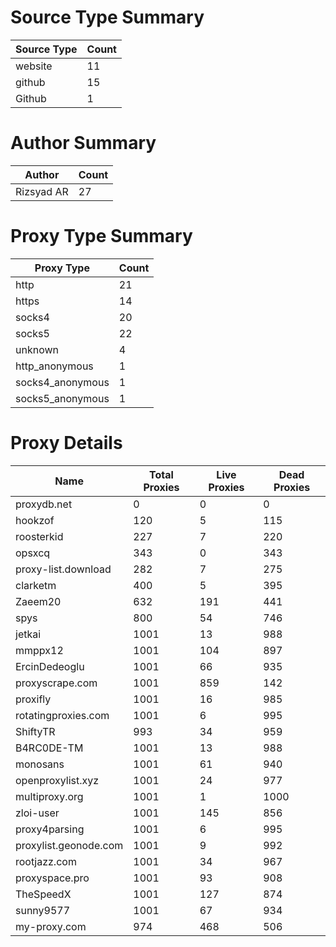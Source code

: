 # Source Type Summary

| Source Type | Count |
|-------------|-------|
| website | 11 |
| github | 15 |
| Github | 1 |


# Author Summary

| Author | Count |
|--------|-------|
| Rizsyad AR | 27 |


# Proxy Type Summary

| Proxy Type | Count |
|------------|-------|
| http | 21 |
| https | 14 |
| socks4 | 20 |
| socks5 | 22 |
| unknown | 4 |
| http_anonymous | 1 |
| socks4_anonymous | 1 |
| socks5_anonymous | 1 |


# Proxy Details

| Name | Total Proxies | Live Proxies | Dead Proxies |
|------|---------------|--------------|---------------|
| proxydb.net | 0 | 0 | 0 |
| hookzof | 120 | 5 | 115 |
| roosterkid | 227 | 7 | 220 |
| opsxcq | 343 | 0 | 343 |
| proxy-list.download | 282 | 7 | 275 |
| clarketm | 400 | 5 | 395 |
| Zaeem20 | 632 | 191 | 441 |
| spys | 800 | 54 | 746 |
| jetkai | 1001 | 13 | 988 |
| mmppx12 | 1001 | 104 | 897 |
| ErcinDedeoglu | 1001 | 66 | 935 |
| proxyscrape.com | 1001 | 859 | 142 |
| proxifly | 1001 | 16 | 985 |
| rotatingproxies.com | 1001 | 6 | 995 |
| ShiftyTR | 993 | 34 | 959 |
| B4RC0DE-TM | 1001 | 13 | 988 |
| monosans | 1001 | 61 | 940 |
| openproxylist.xyz | 1001 | 24 | 977 |
| multiproxy.org | 1001 | 1 | 1000 |
| zloi-user | 1001 | 145 | 856 |
| proxy4parsing | 1001 | 6 | 995 |
| proxylist.geonode.com | 1001 | 9 | 992 |
| rootjazz.com | 1001 | 34 | 967 |
| proxyspace.pro | 1001 | 93 | 908 |
| TheSpeedX | 1001 | 127 | 874 |
| sunny9577 | 1001 | 67 | 934 |
| my-proxy.com | 974 | 468 | 506 |
